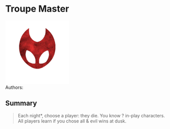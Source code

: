 # Troupe Master
<img src="https://raw.githubusercontent.com/yoyosource/BOTC-HomeBrew/master/Demon/Troupe Master/image.png" alt="drawing" width="200"/>\
Authors: 

## Summary
> Each night*, choose a player: they die. You know ? in-play characters. All players learn if you chose all & evil wins at dusk.

